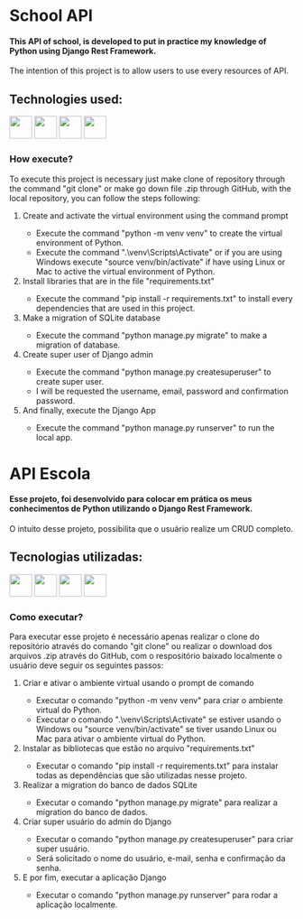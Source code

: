 # School API 
#### This API of school, is developed to put in practice my knowledge of Python using Django Rest Framework.
<div>
  <p>The intention of this project is to allow users to use every resources of API.</p>
</div>

## Technologies used:
<div>
  <img src="https://cdn.jsdelivr.net/gh/devicons/devicon@latest/icons/python/python-original.svg" width="40" height="40" />
  <img src="https://cdn.jsdelivr.net/gh/devicons/devicon@latest/icons/django/django-plain.svg" width="40" height="40" />
  <img src="https://cdn.jsdelivr.net/gh/devicons/devicon@latest/icons/djangorest/djangorest-original.svg" width="40" height="40" />     
  <img src="https://cdn.jsdelivr.net/gh/devicons/devicon@latest/icons/sqlite/sqlite-original.svg" width="40" height="40" />
</div>

### How execute?
<div>
  <p>To execute this project is necessary just make clone of repository through the command "git clone" or make go down file .zip through GitHub, with the local repository, you can follow the steps following:</p>
  <ol>
    <li>Create and activate the virtual environment using the command prompt</li>
    <ul>
      <li>Execute the command "python -m venv venv" to create the virtual environment of Python.</li>
      <li>Execute the command ".\venv\Scripts\Activate" or if you are using Windows execute "source venv/bin/activate" if have using Linux or Mac to active the virtual environment of Python.</li>
    </ul>
    <li>Install libraries that are in the file "requirements.txt"</li>
    <ul>
      <li>Execute the command "pip install -r requirements.txt" to install every dependencies that are used in this project.</li>
    </ul>
    <li>Make a migration of SQLite database</li>
      <ul>
        <li>Execute the command "python manage.py migrate" to make a migration of database.</li>
      </ul>
    <li>Create super user of Django admin</li>
      <ul>
        <li>Execute the command "python manage.py createsuperuser" to create super user.</li>
        <li>I will be requested the username, email, password and confirmation password.</li>
      </ul>
    <li>And finally, execute the Django App</li>
      <ul>
        <li>Execute the command "python manage.py runserver" to run the local app.</li>
      </ul>
  </ol>
</div>

# API Escola
#### Esse projeto, foi desenvolvido para colocar em prática os meus conhecimentos de Python utilizando o Django Rest Framework.
<div>
  <p>O intuito desse projeto, possibilita que o usuário realize um CRUD completo.</p>
</div>

## Tecnologias utilizadas:
<div>
  <img src="https://cdn.jsdelivr.net/gh/devicons/devicon@latest/icons/python/python-original.svg" width="40" height="40" />
  <img src="https://cdn.jsdelivr.net/gh/devicons/devicon@latest/icons/django/django-plain.svg" width="40" height="40" />
  <img src="https://cdn.jsdelivr.net/gh/devicons/devicon@latest/icons/djangorest/djangorest-original.svg" width="40" height="40" />     
  <img src="https://cdn.jsdelivr.net/gh/devicons/devicon@latest/icons/sqlite/sqlite-original.svg" width="40" height="40" />
</div>

### Como executar?
<div>
  <p>Para executar esse projeto é necessário apenas realizar o clone do repositório através do comando "git clone" ou realizar o download dos arquivos .zip através do GitHub, com o respositório baixado localmente o usuário deve seguir os seguintes passos:</p>
  <ol>
    <li>Criar e ativar o ambiente virtual usando o prompt de comando</li>
    <ul>
      <li>Executar o comando "python -m venv venv" para criar o ambiente virtual do Python.</li>
      <li>Executar o comando ".\venv\Scripts\Activate" se estiver usando o Windows ou "source venv/bin/activate" se tiver usando Linux ou Mac para ativar o ambiente virtual do Python.</li>
    </ul>
    <li>Instalar as bibliotecas que estão no arquivo "requirements.txt"</li>
    <ul>
      <li>Executar o comando "pip install -r requirements.txt" para instalar todas as dependências que são utilizadas nesse projeto.</li>
    </ul>
    <li>Realizar a migration do banco de dados SQLite</li>
      <ul>
        <li>Executar o comando "python manage.py migrate" para realizar a migration do banco de dados.</li>
      </ul>
    <li>Criar super usuário do admin do Django</li>
      <ul>
        <li>Executar o comando "python manage.py createsuperuser" para criar super usuário.</li>
        <li>Será solicitado o nome do usuário, e-mail, senha e confirmação da senha.</li>
      </ul>
    <li>E por fim, executar a aplicação Django</li>
      <ul>
        <li>Executar o comando "python manage.py runserver" para rodar a aplicação localmente.</li>
      </ul>
  </ol>
</div>
